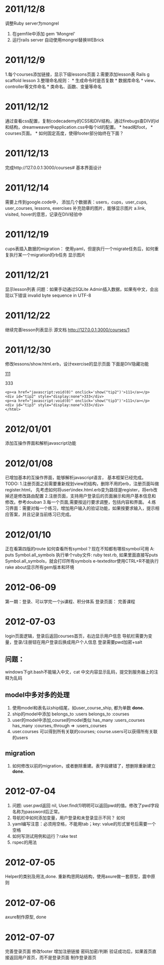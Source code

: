 2011/12/8
=========
调整Ruby server为mongrel
1. 在gemfile中添加
	gem 'Mongrel'
2. 运行rails  server 自动使用mongrel替换WEBrick

2011/12/9
=========
1.每个courses添加链接，显示下级lessons页面
2.需要添加lesson表
	Rails g scaffold lesson 
3.整理命名规则：
	* 生成命令时是否复数
	* 数据库命名
	* view、controller等文件命名
	* 类命名、函数、变量等命名

2011/12/12
==========
通过查看css配置，复制codecademy的CSS和DIV结构，通过firebugs查DIV的id和结构，dreamweaver中application.css中每个id的配置。
	* head和foot，
	* courses页面。
	* 如何固定高度，使得footer部分始终在下面？

2011/12/13
===========
完成http://127.0.0.1:3000/courses# 基本界面设计

2011/12/14
===========
需要上传到google.code中，
添加几个数据表：users，cups，user_cups, user_courses, lessons, exercises
补充勋章的图片，能够显示图片
a.link, visited, hover的意思，记录在DIV经验中

2011/12/19
==========
cups表插入数据的migration：
使用yaml，但是执行一个migrate任务后，如何重复执行某一个migration的rb任务
显示图片

2011/12/21
==========
显示lesson列表
问题：如果手动通过SQLite Admin插入数据，如果有中文，会出现以下错误
invalid byte sequence in UTF-8

2011/12/22
==========
继续完善lesson列表显示
源文档 <http://127.0.0.1:3000/courses/1> 

2011/12/30
==========
修改lessons/show.html.erb，设计exercise的显示页面
下面是DIV隐藏功能
	<html>
	<script type="text/javascript">
	var curPane="tip1";
	function show(switchSysBar)
	{
	if(switchSysBar==curPane){return;}
	document.getElementById(curPane).style.display="none";
	document.getElementById(switchSysBar).style.display="block";
	curPane=switchSysBar;
	}
	</script>
	<p><a href="javascript:void(0)" onclick='show("tip1")'>111</a></p>
	<div id="tip1" style="display:block">333</div>
	
	<p><a href="javascript:void(0)" onclick='show("tip2")'>111</a></p>
	<div id="tip2" style="display:none">333</div>
	<p><a href="javascript:void(0)" onclick='show("tip3")'>111</a></p>
	<div id="tip3" style="display:none">333</div>
	</html>

2012/01/01
==========
添加互操作界面和解析javascript功能

2012/01/08
==========
已增加基本的互操作界面，能够解析javascript语言，
基本框架已经完成。
TODO:
1.注册页面之前需要重新规划view的结构，删除不用的erb，注册页面叫做register.html，
  先考虑如何将user\index.html.erb变为路径是register，将erb改掉还是修改路由配置
2.注册页面，支持用户登录后的页面展示和用户基本信息和修改。参考douban
3.每一个页面,需要按运行要求调整，包括内容和界面。
4.练习界面：需要对每一个练习，增加用户输入的验证功能，如果按要求输入，提示相应答案，并且记录当前练习已完成。

2012/01/10
==========
正在看第四版的route
如何查看所有symbol？现在不知都有哪些symbol可用
	A: puts Symbol.all_symbols
执行单个ruby文件: ruby test.rb, 如果里面直接写puts Symbol.all_symbols，就会打印所有symbols
e-texteditor使用CTRL+R不能执行
rake about显示所有gem版本和环境

2012-06-09
==========
第一期：登录、可以学完一个js课程、积分体系
登录页面：
完善课程

2012-07-03
==========
login页面逻辑，登录后返回courses首页，右边显示用户信息
导航栏需要为变量，登录/注册钮在用户登录后换成用户个人信息
登录需要pwd加密+salt
 
问题：
--------
windows下git.bash不能输入中文，cat 中文内容显示乱码，提交到服务器上的注释为乱码

model中多对多的处理
--------------------
1. 使用model和表名以ship结尾，如user_course_ship, 都为单数 <b>done.</b>
2. ship的model中添加
	belongs_to :users
	belongs_to :courses
3. user的model中添加,course的model类似
	has_many :users_courses 
	has_many :courses,:through => :users_courses
4. user.courses 可以得到所有关联的courses; course.users可以获得所有关联的users

migration
-----------
1. 如何修改以前的migration，或者删除重建。表字段建错了，想删除重新建立 <b>done.</b>

2012-07-04
==========
1. 问题: user.pwd返回 nil, User.find(1)明明可以返回pwd的值。修改了pwd字段名称为password后正常。
2. 导航栏中如何添加变量，用户登录和未登录显示不同？
    如何
3. yaml编写注意：必须用空格，不能用tab；key: value的形式冒号后需要一个空格
4. 如何写测试用例和运行？rake test
5. rspec的用法

2012-07-05
==========
Helper的类别及用法,done.
重新构思网站结构，使用axure做一套原型，震中原则

2012-07-06
==========
axure制作原型, done

2012-07-07
==========
完善登录页面
    修改footer
    增加注册链接
    密码加密/判断
    验证成功后，如果首页直接返回用户首页，而不是登录页面
制作登录首页